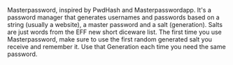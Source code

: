 Masterpassword, inspired by PwdHash and Masterpasswordapp.
It's a password manager that generates usernames and passwords based on a string (usually a website), a master password and a salt (generation). Salts are just words from the EFF new short diceware list.
The first time you use Masterpassword, make sure to use the first random generated salt you receive and remember it. Use that Generation each time you need the same password.
